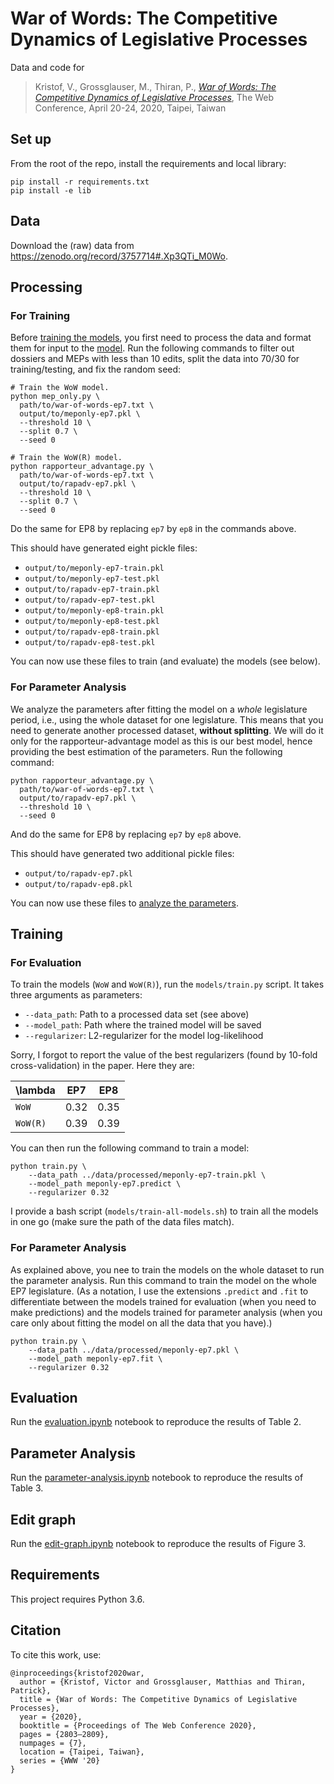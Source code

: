 # War of Words: The Competitive Dynamics of Legislative Processes

Data and code for

> Kristof, V., Grossglauser, M., Thiran, P., [*War of Words: The Competitive Dynamics of Legislative Processes*](https://infoscience.epfl.ch/record/275473/), The Web Conference, April 20-24, 2020, Taipei, Taiwan

## Set up

From the root of the repo, install the requirements and local library:

```
pip install -r requirements.txt
pip install -e lib
```

## Data

Download the (raw) data from https://zenodo.org/record/3757714#.Xp3QTi_M0Wo.

## Processing

### For Training

Before [training the models](models/train.py), you first need to process the data and format them for input to the [model](lib/warofwords/model.py). Run the following commands to filter out dossiers and MEPs with less than 10 edits, split the data into 70/30 for training/testing, and fix the random seed:

```shell
# Train the WoW model.
python mep_only.py \
  path/to/war-of-words-ep7.txt \
  output/to/meponly-ep7.pkl \
  --threshold 10 \
  --split 0.7 \
  --seed 0

# Train the WoW(R) model.
python rapporteur_advantage.py \
  path/to/war-of-words-ep7.txt \
  output/to/rapadv-ep7.pkl \
  --threshold 10 \
  --split 0.7 \
  --seed 0
```

Do the same for EP8 by replacing `ep7` by `ep8` in the commands above.

This should have generated eight pickle files:

- `output/to/meponly-ep7-train.pkl`
- `output/to/meponly-ep7-test.pkl`
- `output/to/rapadv-ep7-train.pkl`
- `output/to/rapadv-ep7-test.pkl`
- `output/to/meponly-ep8-train.pkl`
- `output/to/meponly-ep8-test.pkl`
- `output/to/rapadv-ep8-train.pkl`
- `output/to/rapadv-ep8-test.pkl`

You can now use these files to train (and evaluate) the models (see below).

### For Parameter Analysis

We analyze the parameters after fitting the model on a *whole* legislature period, i.e., using the whole dataset for one legislature. This means that you need to generate another processed dataset, **without splitting**. We will do it only for the rapporteur-advantage model as this is our best model, hence providing the best estimation of the parameters. Run the following command:

```shell
python rapporteur_advantage.py \
  path/to/war-of-words-ep7.txt \
  output/to/rapadv-ep7.pkl \
  --threshold 10 \
  --seed 0
```

And do the same for EP8 by replacing `ep7` by `ep8` above.

This should have generated two additional pickle files:

- `output/to/rapadv-ep7.pkl`
- `output/to/rapadv-ep8.pkl`

You can now use these files to [analyze the parameters](notebooks/parameter-analysis.ipynb).

## Training

### For Evaluation

To train the models (`WoW` and `WoW(R)`), run the `models/train.py` script. It takes three arguments as parameters:

- `--data_path`: Path to a processed data set (see above)
- `--model_path`: Path where the trained model will be saved
- `--regularizer`: L2-regularizer for the model log-likelihood

Sorry, I forgot to report the value of the best regularizers (found by 10-fold cross-validation) in the paper. Here they are:

| \lambda     | EP7  | EP8  |
|-------------|------|------|
| `WoW`       | 0.32 | 0.35 |
| `WoW(R)`    | 0.39 | 0.39 |

You can then run the following command to train a model:

```shell
python train.py \
    --data_path ../data/processed/meponly-ep7-train.pkl \
    --model_path meponly-ep7.predict \
    --regularizer 0.32
```

I provide a bash script (`models/train-all-models.sh`) to train all the models in one go (make sure the path of the data files match).

### For Parameter Analysis

As explained above, you nee to train the models on the whole dataset to run the parameter analysis. Run this command to train the model on the whole EP7 legislature. (As a notation, I use the extensions `.predict` and `.fit` to differentiate between the models trained for evaluation (when you need to make predictions) and the models trained for parameter analysis (when you care only about fitting the model on all the data that you have).)

```shell
python train.py \
    --data_path ../data/processed/meponly-ep7.pkl \
    --model_path meponly-ep7.fit \
    --regularizer 0.32
```

## Evaluation

Run the [evaluation.ipynb](notebooks/evaluation.ipynb) notebook to reproduce the results of Table 2.

## Parameter Analysis

Run the [parameter-analysis.ipynb](notebooks/parameter-analysis.ipynb) notebook to reproduce the results of Table 3.

## Edit graph

Run the [edit-graph.ipynb](notebooks/edit-graph.ipynb) notebook to reproduce the results of Figure 3.

## Requirements

This project requires Python 3.6.

## Citation

To cite this work, use:

```
@inproceedings{kristof2020war,
  author = {Kristof, Victor and Grossglauser, Matthias and Thiran, Patrick},
  title = {War of Words: The Competitive Dynamics of Legislative Processes},
  year = {2020},
  booktitle = {Proceedings of The Web Conference 2020},
  pages = {2803–2809},
  numpages = {7},
  location = {Taipei, Taiwan},
  series = {WWW '20}
}
```
